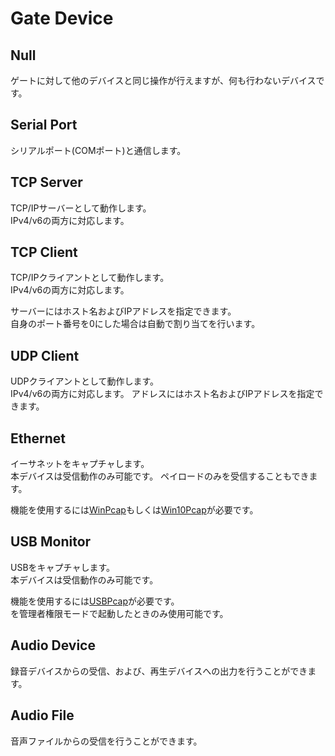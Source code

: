 <link href="../params.css" rel="stylesheet"></link>

# Gate Device

## Null

  ゲートに対して他のデバイスと同じ操作が行えますが、何も行わないデバイスです。

## Serial Port

  シリアルポート(COMポート)と通信します。

## TCP Server

  TCP/IPサーバーとして動作します。<br>
  IPv4/v6の両方に対応します。

## TCP Client

  TCP/IPクライアントとして動作します。<br>
  IPv4/v6の両方に対応します。

  サーバーにはホスト名およびIPアドレスを指定できます。<br>
  自身のポート番号を0にした場合は自動で割り当てを行います。

## UDP Client

  UDPクライアントとして動作します。<br>
  IPv4/v6の両方に対応します。
  アドレスにはホスト名およびIPアドレスを指定できます。<br>

## Ethernet

イーサネットをキャプチャします。<br>
本デバイスは受信動作のみ可能です。
ペイロードのみを受信することもできます。<br>

機能を使用するには[WinPcap](https://www.winpcap.org/)もしくは[Win10Pcap](http://www.win10pcap.org/ja/)が必要です。<br>

## USB Monitor

USBをキャプチャします。<br>
本デバイスは受信動作のみ可能です。

機能を使用するには[USBPcap](http://desowin.org/usbpcap/)が必要です。<br>
<span class="app-name" />を管理者権限モードで起動したときのみ使用可能です。

## Audio Device

録音デバイスからの受信、および、再生デバイスへの出力を行うことができます。

## Audio File

音声ファイルからの受信を行うことができます。

<br><br>
